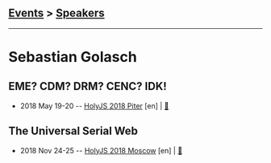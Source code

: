 ## [Events](../README.md) > [Speakers](../speakers.md)
---

# Sebastian Golasch

## EME? CDM? DRM? CENC? IDK!
- 2018 May 19-20 -- [HolyJS 2018 Piter](https://youtu.be/3Y3R_snaDDc) [en] | [:notebook:](https://downloads.ctfassets.net/nn534z2fqr9f/3cee4odqrCyuUqm6YYC8Ga/bf153bf0e98e15307326ecfbe225994f/Sebastian_Golasch_-_EME__CDM__DRM__CENC__IDK_.pdf)  
## The Universal Serial Web
- 2018 Nov 24-25 -- [HolyJS 2018 Moscow](https://www.youtube.com/watch?v=qXwO5N_xmUo) [en] | [:notebook:](https://downloads.ctfassets.net/nn534z2fqr9f/5mwoMzLOqAumsiEscKoIKs/03623993840d8689717f3e267ea0ce2f/Sebastian_Golasch_The_Universal_Serial_Web.pdf)  
